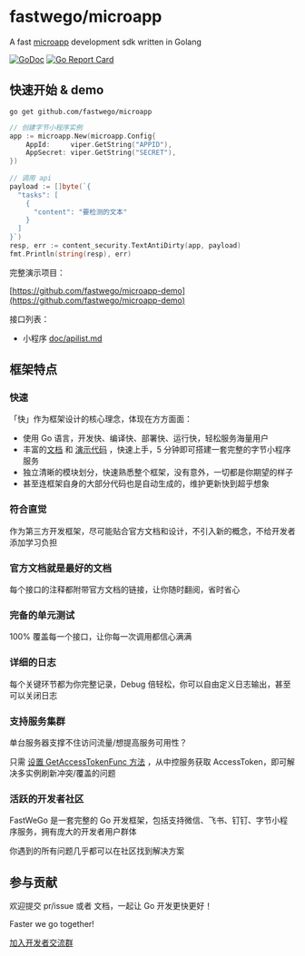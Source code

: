 # fastwego/microapp

A fast [microapp](https://microapp.bytedance.com/) development sdk written in Golang

[![GoDoc](https://pkg.go.dev/badge/github.com/fastwego/microapp?status.svg)](https://pkg.go.dev/github.com/fastwego/microapp?tab=doc)
[![Go Report Card](https://goreportcard.com/badge/github.com/fastwego/microapp)](https://goreportcard.com/report/github.com/fastwego/microapp)

## 快速开始 & demo

```shell script
go get github.com/fastwego/microapp
```

```go
// 创建字节小程序实例
app := microapp.New(microapp.Config{
    AppId:     viper.GetString("APPID"),
    AppSecret: viper.GetString("SECRET"),
})
 
// 调用 api
payload := []byte(`{
  "tasks": [
    {
      "content": "要检测的文本"
    }
  ]
}`)
resp, err := content_security.TextAntiDirty(app, payload)
fmt.Println(string(resp), err)
```


完整演示项目：

[https://github.com/fastwego/microapp-demo](https://github.com/fastwego/microapp-demo)

接口列表：

- 小程序 [doc/apilist.md](doc/apilist.md)

## 框架特点

### 快速

「快」作为框架设计的核心理念，体现在方方面面：

- 使用 Go 语言，开发快、编译快、部署快、运行快，轻松服务海量用户
- 丰富的[文档](https://pkg.go.dev/github.com/fastwego/microapp) 和 [演示代码](https://github.com/fastwego/microapp-demo) ，快速上手，5 分钟即可搭建一套完整的字节小程序服务
- 独立清晰的模块划分，快速熟悉整个框架，没有意外，一切都是你期望的样子
- 甚至连框架自身的大部分代码也是自动生成的，维护更新快到超乎想象

### 符合直觉

作为第三方开发框架，尽可能贴合官方文档和设计，不引入新的概念，不给开发者添加学习负担

### 官方文档就是最好的文档

每个接口的注释都附带官方文档的链接，让你随时翻阅，省时省心

### 完备的单元测试

100% 覆盖每一个接口，让你每一次调用都信心满满

### 详细的日志

每个关键环节都为你完整记录，Debug 倍轻松，你可以自由定义日志输出，甚至可以关闭日志


### 支持服务集群

单台服务器支撑不住访问流量/想提高服务可用性？

只需 [设置 GetAccessTokenFunc 方法](https://pkg.go.dev/github.com/fastwego/microapp/?tab=doc#example-MicroApp.GetAccessTokenHandler) ，从中控服务获取 AccessToken，即可解决多实例刷新冲突/覆盖的问题

### 活跃的开发者社区

FastWeGo 是一套完整的 Go 开发框架，包括支持微信、飞书、钉钉、字节小程序服务，拥有庞大的开发者用户群体

你遇到的所有问题几乎都可以在社区找到解决方案


## 参与贡献

欢迎提交 pr/issue 或者 文档，一起让 Go 开发更快更好！

Faster we go together!

[加入开发者交流群](https://github.com/fastwego/fastwego.dev#%E5%BC%80%E5%8F%91%E8%80%85%E4%BA%A4%E6%B5%81%E7%BE%A4)
